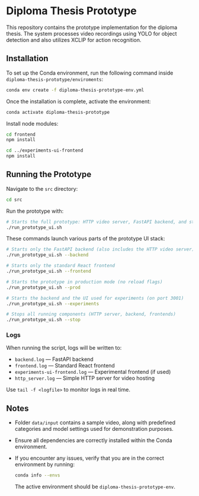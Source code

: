# Diploma Thesis Prototype

This repository contains the prototype implementation for the diploma thesis. The system processes video recordings using YOLO for object detection and also utilizes XCLIP for action recognition.

## Installation

To set up the Conda environment, run the following command inside `diploma-thesis-prototype/enviroments`:

```bash
conda env create -f diploma-thesis-prototype-env.yml
```

Once the installation is complete, activate the environment:

```bash
conda activate diploma-thesis-prototype
```

Install node modules:

```bash
cd frontend
npm install

cd ../experiments-ui-frontend
npm install
```

## Running the Prototype

Navigate to the `src` directory:

```bash
cd src
```

Run the prototype with:

```bash
# Starts the full prototype: HTTP video server, FastAPI backend, and standard React frontend
./run_prototype_ui.sh
```

These commands launch various parts of the prototype UI stack:

```bash
# Starts only the FastAPI backend (also includes the HTTP video server)
./run_prototype_ui.sh --backend
```

```bash
# Starts only the standard React frontend
./run_prototype_ui.sh --frontend
```

```bash
# Starts the prototype in production mode (no reload flags)
./run_prototype_ui.sh --prod
```

```bash
# Starts the backend and the UI used for experiments (on port 3001)
./run_prototype_ui.sh --experiments
```

```bash
# Stops all running components (HTTP server, backend, frontends)
./run_prototype_ui.sh --stop
```

### Logs

When running the script, logs will be written to:

- `backend.log` — FastAPI backend
- `frontend.log` — Standard React frontend
- `experiments-ui-frontend.log` — Experimental frontend (if used)
- `http_server.log` — Simple HTTP server for video hosting

Use `tail -f <logfile>` to monitor logs in real time.


## Notes

- Folder `data/input` contains a sample video, along with predefined categories and model settings used for demonstration purposes.
- Ensure all dependencies are correctly installed within the Conda environment.
- If you encounter any issues, verify that you are in the correct environment by running:
  
  ```bash
  conda info --envs
  ```
  
  The active environment should be `diploma-thesis-prototype-env`.